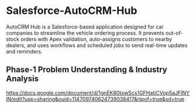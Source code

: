 # Salesforce-AutoCRM-Hub
AutoCRM Hub is a Salesforce-based application designed for car companies to streamline the vehicle ordering process. It prevents out-of-stock orders with Apex validation, auto-assigns customers to nearby dealers, and uses workflows and scheduled jobs to send real-time updates and reminders.

## Phase-1  Problem Understanding & Industry Analysis 

https://docs.google.com/document/d/1gnEK80txwScs1GFHatjCVop5aJFINYlN/edit?usp=sharing&ouid=114709740624739038417&rtpof=true&sd=true
